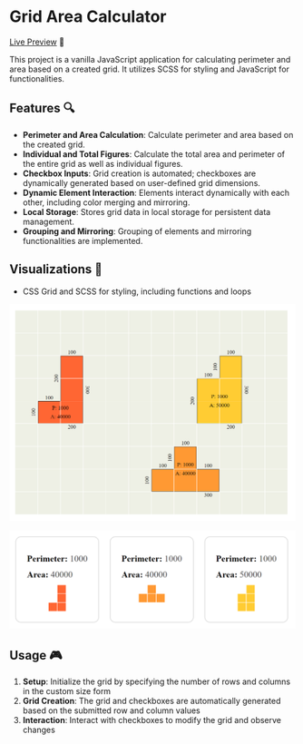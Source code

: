 # Grid Area Calculator
[Live Preview](https://deimantedav.github.io/Grid-Area-Calculator/) 🚀

This project is a vanilla JavaScript application for calculating perimeter and area based on a created grid. It utilizes SCSS for styling and JavaScript for functionalities.

## Features 🔍

- **Perimeter and Area Calculation**: Calculate perimeter and area based on the created grid.
- **Individual and Total Figures**: Calculate the total area and perimeter of the entire grid as well as individual figures.
- **Checkbox Inputs**: Grid creation is automated; checkboxes are dynamically generated based on user-defined grid dimensions.
- **Dynamic Element Interaction**: Elements interact dynamically with each other, including color merging and mirroring.
- **Local Storage**: Stores grid data in local storage for persistent data management.
- **Grouping and Mirroring**: Grouping of elements and mirroring functionalities are implemented.


## Visualizations 🎨
- CSS Grid and SCSS for styling, including functions and loops

![Grid](images/checkbox-inputs.png)

![Grouped Mirrored Elements with Perimeters](images/mirrored-groups.png)

## Usage 🎮

1. **Setup**: Initialize the grid by specifying the number of rows and columns in the custom size form
2. **Grid Creation**: The grid and checkboxes are automatically generated based on the submitted row and column values
3. **Interaction**: Interact with checkboxes to modify the grid and observe changes
